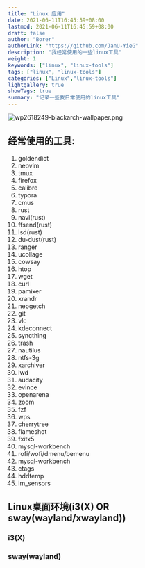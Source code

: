 ```yaml
---
title: "Linux 应用"
date: 2021-06-11T16:45:59+08:00
lastmod: 2021-06-11T16:45:59+08:00
draft: false
author: "Borer"
authorLink: "https://github.com/JanU-YieG"
description: "我经常使用的一些linux工具"
weight: 1
keywords: ["linux", "linux-tools"]
tags: ["linux", "linux-tools"]
categories: ["Linux","linux-tools"]
lightgallery: true
showTags: true
summary: "记录一些我日常使用的linux工具"
---
```

![wp2618249-blackarch-wallpaper.png](https://cdn5.maocdn.cn/img/2021/06/15/wp2618249-blackarch-wallpaper.png)
## 经常使用的工具:
1. goldendict
2. neovim
3. tmux
4. firefox
5. calibre
6. typora
7. cmus
8. rust
9. navi(rust)
10. ffsend(rust)
11. lsd(rust)
11. du-dust(rust)
12. ranger
13. ucollage
14. cowsay
15. htop
16. wget
17. curl
18. pamixer
19. xrandr
20. neogetch
21. git
22. vlc
23. kdeconnect
24. syncthing
25. trash
26. nautilus
27. ntfs-3g
28. xarchiver
29. iwd
30. audacity
31. evince
32. openarena
33. zoom
33. fzf
33. wps
33. cherrytree
33. flameshot
33. fxitx5
33. mysql-workbench
33. rofi/wofi/dmenu/bemenu
33. mysql-workbench
33. ctags
33. hddtemp
34. lm_sensors

## Linux桌面环境(i3(X) OR sway(wayland/xwayland))
### i3(X)



### sway(wayland)

